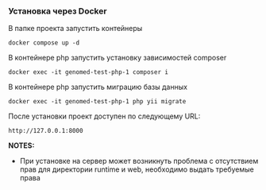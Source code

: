 ### Установка через Docker

В папке проекта запустить контейнеры

    docker compose up -d

В контейнере php запустить установку зависимостей composer
    
    docker exec -it genomed-test-php-1 composer i

В контейнере php запустить миграцию базы данных

    docker exec -it genomed-test-php-1 php yii migrate

После установки проект доступен по следующему URL:

    http://127.0.0.1:8000

**NOTES:** 
- При установке на сервер может возникнуть проблема с отсутствием прав для директории runtime и web, необходимо выдать требуемые права 
